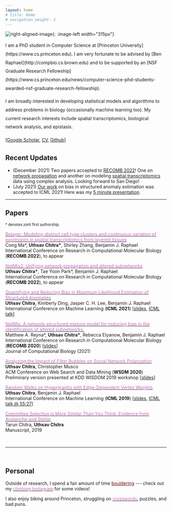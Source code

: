 ```yaml
---
layout: home
# title: Home
# navigation_weight: 1
---
```


<style type="text/css">
.image-left {
  display: block;
  margin-left: 20px;
  margin-right: auto;
  float: right;
}
.spaced-lines {line-height: 20pt;} 
</style>

![right-aligned-image](headshot5.png){: .image-left width="315px"}
<div markdown="1" class="spaced-lines">
I am a PhD student in Computer Science at [Princeton University](https://www.cs.princeton.edu). I am very fortunate to be advised by [Ben Raphael](http://compbio.cs.brown.edu) and to be supported by an [NSF Graduate Research Fellowship](https://www.cs.princeton.edu/news/computer-science-phd-students-awarded-nsf-graduate-research-fellowship).    

I am broadly interested in developing statistical models and algorithms to address problems in biology (occasionally machine learning too). My current research interests include spatial transcriptomics, biological network analysis, and epistasis.
     
[[Google Scholar](https://scholar.google.com/citations?user=JPKTNnMAAAAJ&hl=en&oi=ao), [CV](cv_website.pdf), [Github](https://github.com/uthsavc)]

<!-- Here is [my CV](chitra_cv_spring_2020.pdf) and [Google Scholar](https://scholar.google.com/citations?user=JPKTNnMAAAAJ&hl=en&oi=ao). -->
</div>
<!-- &nbsp; -->

## Recent Updates

- (December 2021) Two papers accepted to [RECOMB 2022](https://recomb2022.net/)! One on [network propagation](https://www.biorxiv.org/content/10.1101/2022.01.31.478575v1) and another on modeling [spatial transcriptomics](https://www.biorxiv.org/content/10.1101/2022.02.05.479261v1) data using complex analysis. Looking forward to San Diego!
- (July 2021) [Our work](https://arxiv.org/abs/2007.07878) on bias in structured anomaly estimation was accepted to ICML 2021! Here was my [5 minute presentation](https://slideslive.com/38958812/quantifying-and-reducing-bias-in-maximum-likelihood-estimation-of-structured-anomalies?ref=speaker-17429-latest).

---    
<!-- &nbsp; -->

## Papers

<sup>\* denotes joint first authorship.</sup>     

[<span style="color:#c869bf">Belayer: Modeling distinct cell type clusters and continuous variation of expression in spatial transcriptomics from layered tissues</span>](https://www.biorxiv.org/content/10.1101/2022.02.05.479261v1)     
Cong Ma\*, **Uthsav Chitra\***, Shirley Zhang, Benjamin J. Raphael   
International Conference on Research in Computational Molecular Biology (**RECOMB 2022**), to appear 

[<span style="color:#c869bf">NetMix2: Unifying network propagation and altered subnetworks</span>](https://www.biorxiv.org/content/10.1101/2022.01.31.478575v1)     
**Uthsav Chitra\***, Tae Yoon Park\*, Benjamin J. Raphael   
International Conference on Research in Computational Molecular Biology (**RECOMB 2022**), to appear 

[<span style="color:#c869bf">Quantifying and Reducing Bias in Maximum Likelihood Estimation of Structured Anomalies</span>](https://arxiv.org/abs/2007.07878)     
**Uthsav Chitra**, Kimberly Ding, Jasper C. H. Lee, Benjamin J. Raphael  
International Conference on Machine Learning (**ICML 2021**) [[slides](ICML_2021_pres.pdf), [ICML talk](https://slideslive.com/38958812/quantifying-and-reducing-bias-in-maximum-likelihood-estimation-of-structured-anomalies?ref=speaker-17429-latest)]    

[<span style="color:#c869bf">NetMix: A network-structured mixture model for reducing bias in the identification of altered subnetworks.</span>](https://www.biorxiv.org/content/10.1101/2020.01.18.911438v1)    
Matthew A. Reyna\*, **Uthsav Chitra\***, Rebecca Elyanow, Benjamin J. Raphael   
International Conference on Research in Computational Molecular Biology (**RECOMB 2020**) [[slides](recomb2020_pres.pdf)]    
Journal of Computational Biology (2021)

[<span style="color:#c869bf">Analyzing the Impact of Filter Bubbles on Social Network Polarization</span>](https://arxiv.org/abs/1906.08772)    
**Uthsav Chitra**, Christopher Musco    
ACM Conference on Web Search and Data Mining (**WSDM 2020**)    
Preliminary version presented at KDD WISDOM 2019 workshop [[slides](kdd_presentation.pdf)]    

[<span style="color:#c869bf">Random Walks on Hypergraphs with Edge-Dependent Vertex Weights</span>](https://arxiv.org/abs/1905.08287)          
**Uthsav Chitra**, Benjamin J. Raphael  
International Conference on Machine Learning (**ICML 2019**) [[slides](https://icml.cc/media/Slides/icml/2019/101(13-11-00)-13-12-15-5196-random_walks_on.pdf), [ICML talk @ 55:27](https://slideslive.com/38917909/optimization-and-graphical-models)]

[<span style="color:#c869bf">Committee Selection is More Similar Than You Think: Evidence from Avalanche and Stellar</span>](https://arxiv.org/abs/1904.09839)     
Tarun Chitra, **Uthsav Chitra**  
Manuscript, 2019

&nbsp;

---    
&nbsp;

## Personal

Outside of research, I spend a fair amount of time [<span style="color:maroon">bouldering</span>](bouldering_pic2.png) --- check out my [<span style="color:#c869bf">climbing Instagram</span>](http://instagram.com/uthsav_climbs/) for some videos! 

I also enjoy biking around Princeton, struggling on [<span style="color:#c869bf">crosswords</span>](https://downforacross.com/), puzzles, and bad puns.

<!-- ![left-aligned-image](bouldering_pic2.png){: .image-left width="500px"} -->

<!-- <div style="text-align: center"><img src="bouldering_pic2.png" width="450" /></div> -->

<!-- <div style="text-align: center"><sup>Me struggling on Buddha (V6) in the Gunks</sup></div> -->



<!-- <sup>(Site updated Sep 14, 2021.)</sup>    -->